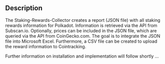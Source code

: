 ## Description
The Staking-Rewards-Collector creates a report (JSON file) with all staking rewards information for Polkadot. Information is retrieved via the API from Subscan.io. Optionally, prices can be included in the JSON file, which are queried via the API from CoinGecko.com. The goal is to integrate the JSON file into Microsoft Excel. Furthermore, a CSV file can be created to upload the reward information to Cointracking.

Further information on installation and implementation will follow shortly ...
